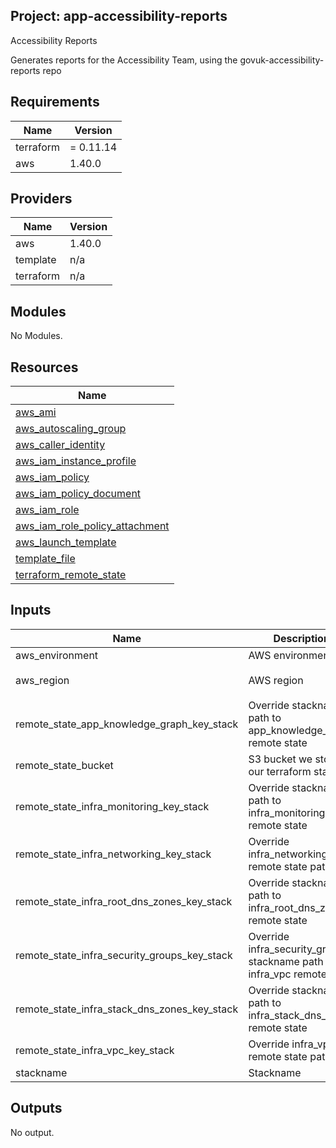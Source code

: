 ## Project: app-accessibility-reports

Accessibility Reports

Generates reports for the Accessibility Team, using the govuk-accessibility-reports repo

## Requirements

| Name | Version |
|------|---------|
| terraform | = 0.11.14 |
| aws | 1.40.0 |

## Providers

| Name | Version |
|------|---------|
| aws | 1.40.0 |
| template | n/a |
| terraform | n/a |

## Modules

No Modules.

## Resources

| Name |
|------|
| [aws_ami](https://registry.terraform.io/providers/hashicorp/aws/1.40.0/docs/data-sources/ami) |
| [aws_autoscaling_group](https://registry.terraform.io/providers/hashicorp/aws/1.40.0/docs/resources/autoscaling_group) |
| [aws_caller_identity](https://registry.terraform.io/providers/hashicorp/aws/1.40.0/docs/data-sources/caller_identity) |
| [aws_iam_instance_profile](https://registry.terraform.io/providers/hashicorp/aws/1.40.0/docs/resources/iam_instance_profile) |
| [aws_iam_policy](https://registry.terraform.io/providers/hashicorp/aws/1.40.0/docs/resources/iam_policy) |
| [aws_iam_policy_document](https://registry.terraform.io/providers/hashicorp/aws/1.40.0/docs/data-sources/iam_policy_document) |
| [aws_iam_role](https://registry.terraform.io/providers/hashicorp/aws/1.40.0/docs/resources/iam_role) |
| [aws_iam_role_policy_attachment](https://registry.terraform.io/providers/hashicorp/aws/1.40.0/docs/resources/iam_role_policy_attachment) |
| [aws_launch_template](https://registry.terraform.io/providers/hashicorp/aws/1.40.0/docs/resources/launch_template) |
| [template_file](https://registry.terraform.io/providers/hashicorp/template/latest/docs/data-sources/file) |
| [terraform_remote_state](https://registry.terraform.io/providers/hashicorp/terraform/latest/docs/data-sources/remote_state) |

## Inputs

| Name | Description | Type | Default | Required |
|------|-------------|------|---------|:--------:|
| aws\_environment | AWS environment | `string` | n/a | yes |
| aws\_region | AWS region | `string` | `"eu-west-1"` | no |
| remote\_state\_app\_knowledge\_graph\_key\_stack | Override stackname path to app\_knowledge\_graph remote state | `string` | `""` | no |
| remote\_state\_bucket | S3 bucket we store our terraform state in | `string` | n/a | yes |
| remote\_state\_infra\_monitoring\_key\_stack | Override stackname path to infra\_monitoring remote state | `string` | `""` | no |
| remote\_state\_infra\_networking\_key\_stack | Override infra\_networking remote state path | `string` | `""` | no |
| remote\_state\_infra\_root\_dns\_zones\_key\_stack | Override stackname path to infra\_root\_dns\_zones remote state | `string` | `""` | no |
| remote\_state\_infra\_security\_groups\_key\_stack | Override infra\_security\_groups stackname path to infra\_vpc remote state | `string` | `""` | no |
| remote\_state\_infra\_stack\_dns\_zones\_key\_stack | Override stackname path to infra\_stack\_dns\_zones remote state | `string` | `""` | no |
| remote\_state\_infra\_vpc\_key\_stack | Override infra\_vpc remote state path | `string` | `""` | no |
| stackname | Stackname | `string` | n/a | yes |

## Outputs

No output.
